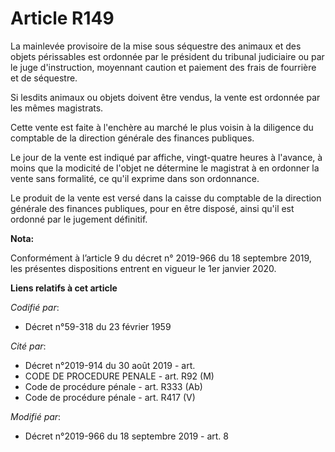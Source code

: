 # Article R149

La mainlevée provisoire de la mise sous séquestre des animaux et des objets périssables est ordonnée par le président du
tribunal judiciaire ou par le juge d'instruction, moyennant caution et paiement des frais de fourrière et de séquestre. 

Si lesdits animaux ou objets doivent être vendus, la vente est ordonnée par les mêmes magistrats. 

Cette vente est faite à l'enchère au marché le plus voisin à la diligence du comptable de la direction générale des finances
publiques. 

Le jour de la vente est indiqué par affiche, vingt-quatre heures à l'avance, à moins que la modicité de l'objet ne détermine
le magistrat à en ordonner la vente sans formalité, ce qu'il exprime dans son ordonnance. 

Le produit de la vente est versé dans la caisse du comptable de la direction générale des finances publiques, pour en être
disposé, ainsi qu'il est ordonné par le jugement définitif.

**Nota:**

Conformément à l’article 9 du décret n° 2019-966 du 18 septembre 2019, les présentes dispositions entrent en vigueur le 1er
janvier 2020.

**Liens relatifs à cet article**

_Codifié par_:

  - Décret n°59-318 du 23 février 1959

_Cité par_:

  - Décret n°2019-914 du 30 août 2019 - art.
  - CODE DE PROCEDURE PENALE - art. R92 (M)
  - Code de procédure pénale - art. R333 (Ab)
  - Code de procédure pénale - art. R417 (V)

_Modifié par_:

  - Décret n°2019-966 du 18 septembre 2019 - art. 8
